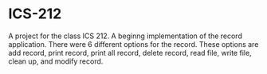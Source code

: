 # ICS-212
A project for the class ICS 212. A beginng implementation of the record application. There were 6 different options for the record. These options are add record, print record, print all record, delete record, read file, write file, clean up, and modify record.  

